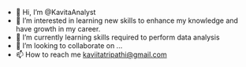 - 👋 Hi, I’m @KavitaAnalyst
- 👀 I’m interested in learning new skills to enhance my knowledge and have growth in my career.
- 🌱 I’m currently learning skills required to perform data analysis 
- 💞️ I’m looking to collaborate on ...
- 📫 How to reach me kaviitatripathi@gmail.com

<!---
KavitaAnalyst/KavitaAnalyst is a ✨ special ✨ repository because its `README.md` (this file) appears on your GitHub profile.
You can click the Preview link to take a look at your changes.
--->
